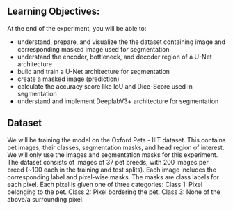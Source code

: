 ## Learning Objectives:
At the end of the experiment, you will be able to:
- understand, prepare, and visualize the the dataset containing image and corresponding masked image used for segmentation
- understand the encoder, bottleneck, and decoder region of a U-Net architecture
- build and train a U-Net architecture for segmentation
- create a masked image (prediction)
- calculate the accuracy score like IoU and Dice-Score used in segmentation
- understand and implement DeeplabV3+ architecture for segmentation

## Dataset
We will be training the model on the Oxford Pets - IIIT dataset. This contains pet images, their classes, segmentation masks, and head region of interest. We will only use the images and segmentation masks for this experiment.
The dataset consists of images of 37 pet breeds, with 200 images per breed (~100 each in the training and test splits). Each image includes the corresponding label and pixel-wise masks. The masks are class labels for each pixel. Each pixel is given one of three categories:
Class 1: Pixel belonging to the pet.
Class 2: Pixel bordering the pet.
Class 3: None of the above/a surrounding pixel.
